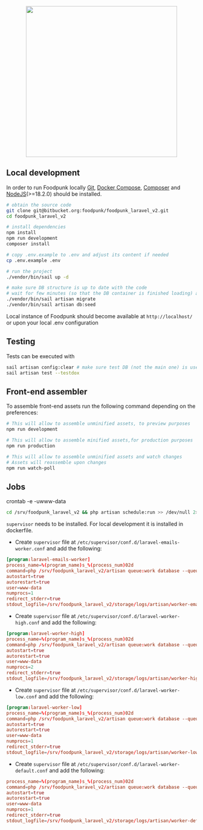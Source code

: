 <p align="center"><img src="https://foodpunk.de/wp-content/themes/foodpunk/assets/images/foodpunk_newlogo_black.png" width="400"></p>

## Local development

In order to run Foodpunk locally [Git](https://git-scm.com/), [Docker Compose](https://docs.docker.com/compose/install/),
[Composer](https://getcomposer.org/) and [NodeJS](https://nodejs.org)(>=18.2.0) should be installed.

```sh
# obtain the source code
git clone git@bitbucket.org:foodpunk/foodpunk_laravel_v2.git
cd foodpunk_laravel_v2

# install dependencies
npm install
npm run development
composer install

# copy .env.example to .env and adjust its content if needed
cp .env.example .env

# run the project
./vendor/bin/sail up -d

# make sure DB structure is up to date with the code
# wait for few minutes (so that the DB container is finished loading) and execute the command
./vendor/bin/sail artisan migrate
./vendor/bin/sail artisan db:seed
```

Local instance of Foodpunk should become available at `http://localhost/` or upon your local .env configuration

## Testing

Tests can be executed with

```sh
sail artisan config:clear # make sure test DB (not the main one) is used
sail artisan test --testdox
```

## Front-end assembler

To assemble front-end assets run the following command depending on the preferences:

```sh
# This will allow to assemble unminified assets, to preview purposes
npm run development
```

```sh
# This will allow to assemble minified assets,for production purposes
npm run production
```

```sh
# This will allow to assemble unminified assets and watch changes
# Assets will reassemble upon changes
npm run watch-poll
```

## Jobs

crontab -e -uwww-data

```sh
cd /srv/foodpunk_laravel_v2 && php artisan schedule:run >> /dev/null 2>&1
```

`supervisor` needs to be installed. For local development it is installed in dockerfile.

- Create `supervisor` file at `/etc/supervisor/conf.d/laravel-emails-worker.conf` and add the following:

```conf
[program:laravel-emails-worker]
process_name=%(program_name)s_%(process_num)02d
command=php /srv/foodpunk_laravel_v2/artisan queue:work database --queue=emails --sleep=3 --tries=3 --timeout=0
autostart=true
autorestart=true
user=www-data
numprocs=1
redirect_stderr=true
stdout_logfile=/srv/foodpunk_laravel_v2/storage/logs/artisan/worker-emails.log
```

- Create `supervisor` file at `/etc/supervisor/conf.d/laravel-worker-high.conf` and add the following:

```conf
[program:laravel-worker-high]
process_name=%(program_name)s_%(process_num)02d
command=php /srv/foodpunk_laravel_v2/artisan queue:work database --queue=high --sleep=3 --tries=3 --timeout=0
autostart=true
autorestart=true
user=www-data
numprocs=2
redirect_stderr=true
stdout_logfile=/srv/foodpunk_laravel_v2/storage/logs/artisan/worker-high.log

```

- Create `supervisor` file at `/etc/supervisor/conf.d/laravel-worker-low.conf` and add the following:

```conf
[program:laravel-worker-low]
process_name=%(program_name)s_%(process_num)02d
command=php /srv/foodpunk_laravel_v2/artisan queue:work database --queue=low --sleep=3 --tries=3 --timeout=0
autostart=true
autorestart=true
user=www-data
numprocs=1
redirect_stderr=true
stdout_logfile=/srv/foodpunk_laravel_v2/storage/logs/artisan/worker-low.log

```

- Create `supervisor` file at `/etc/supervisor/conf.d/laravel-worker-default.conf` and add the following:

```conf
process_name=%(program_name)s_%(process_num)02d
command=php /srv/foodpunk_laravel_v2/artisan queue:work database --queue=default --sleep=3 --tries=3 --timeout=0
autostart=true
autorestart=true
user=www-data
numprocs=1
redirect_stderr=true
stdout_logfile=/srv/foodpunk_laravel_v2/storage/logs/artisan/worker-default.log
```


